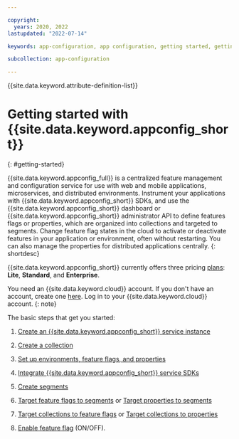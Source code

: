 ```yaml
---

copyright:
  years: 2020, 2022
lastupdated: "2022-07-14"

keywords: app-configuration, app configuration, getting started, getting started with app configuration

subcollection: app-configuration

---
```


{{site.data.keyword.attribute-definition-list}}

# Getting started with {{site.data.keyword.appconfig_short}}
{: #getting-started}

{{site.data.keyword.appconfig_full}} is a centralized feature management and configuration service for use with web and mobile applications, microservices, and distributed environments. Instrument your applications with {{site.data.keyword.appconfig_short}} SDKs, and use the {{site.data.keyword.appconfig_short}} dashboard or {{site.data.keyword.appconfig_short}} administrator API to define features flags or properties, which are organized into collections and targeted to segments. Change feature flag states in the cloud to activate or deactivate features in your application or environment, often without restarting. You can also manage the properties for distributed applications centrally.
{: shortdesc}

{{site.data.keyword.appconfig_short}} currently offers three pricing [plans](/docs/app-configuration?topic=app-configuration-ac-faqs-usage#faq-ac-pricing): **Lite**, **Standard**, and **Enterprise**. 

You need an {{site.data.keyword.cloud}} account. If you don't have an account, create one [here](https://cloud.ibm.com/registration/). Log in to your {{site.data.keyword.cloud}} account.
{: note}

The basic steps that get you started:

1. [Create an {{site.data.keyword.appconfig_short}} service instance](/docs/app-configuration?topic=app-configuration-ac-create-an-instance)

1. [Create a collection](/docs/app-configuration?topic=app-configuration-ac-collections#ac-create-a-collection)

1. [Set up environments, feature flags, and properties](/docs/app-configuration?topic=app-configuration-ac-ff-prop-env)

1. [Integrate {{site.data.keyword.appconfig_short}} service SDKs](/docs/app-configuration?topic=app-configuration-ac-integrate-sdks)

1. [Create segments](/docs/app-configuration?topic=app-configuration-ac-segments#ac-create-segment)

1. [Target feature flags to segments](/docs/app-configuration?topic=app-configuration-ac-feature-flags#targeting-segment-with-feature-flag) or [Target properties to segments](/docs/app-configuration?topic=app-configuration-ac-properties#targeting-segment-with-properties)

1. [Target collections to feature flags](/docs/app-configuration?topic=app-configuration-ac-feature-flags#collection-target-feature-flags) or [Target collections to properties](/docs//app-configuration?topic=app-configuration-ac-properties#collection-target-properties)

1. [Enable feature flag](/docs/app-configuration?topic=app-configuration-ac-feature-flags#enabling-feature-flag) (ON/OFF).
